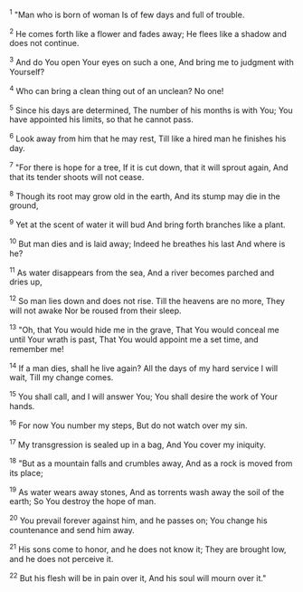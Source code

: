 <sup>1</sup> 
"Man who is born of woman Is of few days and full of trouble. 

<sup>2</sup> 
He comes forth like a flower and fades away; He flees like a shadow and does not continue. 

<sup>3</sup> 
And do You open Your eyes on such a one, And bring me to judgment with Yourself? 

<sup>4</sup> 
Who can bring a clean thing out of an unclean? No one! 

<sup>5</sup> 
Since his days are determined, The number of his months is with You; You have appointed his limits, so that he cannot pass. 

<sup>6</sup> 
Look away from him that he may rest, Till like a hired man he finishes his day. 

<sup>7</sup> 
"For there is hope for a tree, If it is cut down, that it will sprout again, And that its tender shoots will not cease. 

<sup>8</sup> 
Though its root may grow old in the earth, And its stump may die in the ground, 

<sup>9</sup> 
Yet at the scent of water it will bud And bring forth branches like a plant. 

<sup>10</sup> 
But man dies and is laid away; Indeed he breathes his last And where is he? 

<sup>11</sup> 
As water disappears from the sea, And a river becomes parched and dries up, 

<sup>12</sup> 
So man lies down and does not rise. Till the heavens are no more, They will not awake Nor be roused from their sleep. 

<sup>13</sup> 
"Oh, that You would hide me in the grave, That You would conceal me until Your wrath is past, That You would appoint me a set time, and remember me! 

<sup>14</sup> 
If a man dies, shall he live again? All the days of my hard service I will wait, Till my change comes. 

<sup>15</sup> 
You shall call, and I will answer You; You shall desire the work of Your hands. 

<sup>16</sup> 
For now You number my steps, But do not watch over my sin. 

<sup>17</sup> 
My transgression is sealed up in a bag, And You cover my iniquity. 

<sup>18</sup> 
"But as a mountain falls and crumbles away, And as a rock is moved from its place; 

<sup>19</sup> 
As water wears away stones, And as torrents wash away the soil of the earth; So You destroy the hope of man. 

<sup>20</sup> 
You prevail forever against him, and he passes on; You change his countenance and send him away. 

<sup>21</sup> 
His sons come to honor, and he does not know it; They are brought low, and he does not perceive it. 

<sup>22</sup> 
But his flesh will be in pain over it, And his soul will mourn over it."